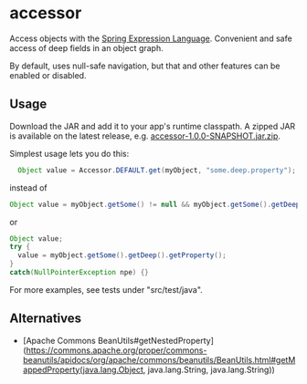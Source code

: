 accessor
========

Access objects with the [Spring Expression Language][spel]. Convenient and safe access of deep fields in an object graph.

By default, uses null-safe navigation, but that and other features can be enabled or disabled.

## Usage

Download the JAR and add it to your app's runtime classpath. A zipped JAR is available on the latest release, e.g. [accessor-1.0.0-SNAPSHOT.jar.zip](https://github.com/adjohnson916/accessor/releases/download/1.0.0-SNAPSHOT/accessor-1.0.0-SNAPSHOT.jar.zip).

Simplest usage lets you do this:

```java
  Object value = Accessor.DEFAULT.get(myObject, "some.deep.property");
```

instead of 

```java
Object value = myObject.getSome() != null && myObject.getSome().getDeep() != null && myObject.getSome().getDeep().getProperty();
```

or

```java
Object value;
try {
  value = myObject.getSome().getDeep().getProperty();
}
catch(NullPointerException npe) {}
```


For more examples, see tests under "src/test/java".

## Alternatives

* [Apache Commons BeanUtils#getNestedProperty](https://commons.apache.org/proper/commons-beanutils/apidocs/org/apache/commons/beanutils/BeanUtils.html#getMappedProperty(java.lang.Object, java.lang.String, java.lang.String))


[spel]: http://docs.spring.io/spring/docs/4.0.x/spring-framework-reference/html/expressions.html
